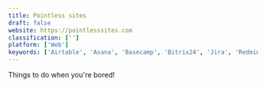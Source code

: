 ```yaml
---
title: Pointless sites
draft: false 
website: https://pointlesssites.com
classification: ['']
platform: ['Web']
keywords: ['Airtable', 'Asana', 'Basecamp', 'Bitrix24', 'Jira', 'Redmine', 'Teamgantt', 'Trello']
---
```

Things to do when you're bored!